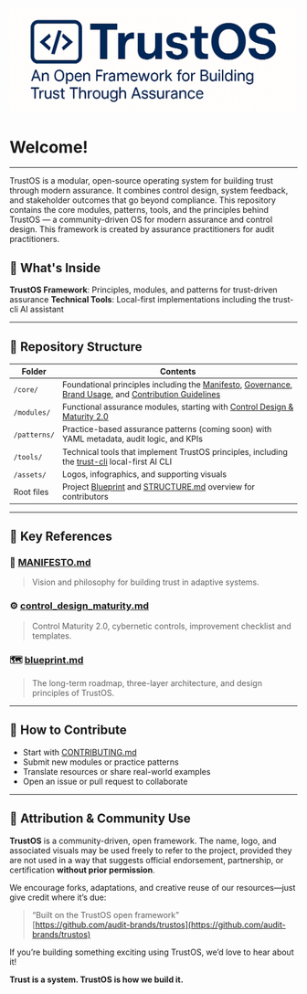 ![TrustOS Logo](assets/TrustOS_white_back.png)

# Welcome!

---

TrustOS is a modular, open-source operating system for building trust through modern assurance. It combines control design, system feedback, and stakeholder outcomes that go beyond compliance. This repository contains the core modules, patterns, tools, and the principles behind TrustOS — a community-driven OS for modern assurance and control design. This framework is created by assurance practitioners for audit practitioners.

## 🔧 What's Inside

**TrustOS Framework**: Principles, modules, and patterns for trust-driven assurance
**Technical Tools**: Local-first implementations including the trust-cli AI assistant

---

## 📐 Repository Structure

| Folder        | Contents |
|---------------|----------|
| `/core/`      | Foundational principles including the [Manifesto](core/MANIFESTO.md), [Governance](core/GOVERNANCE.md), [Brand Usage](core/BRAND_USAGE.md), and [Contribution Guidelines](core/CONTRIBUTING.md) |
| `/modules/`   | Functional assurance modules, starting with [Control Design & Maturity 2.0](modules/control_design_maturity/control_design_maturity.md) |
| `/patterns/`  | Practice-based assurance patterns (coming soon) with YAML metadata, audit logic, and KPIs |
| `/tools/`     | Technical tools that implement TrustOS principles, including the [trust-cli](tools/trust-cli/) local-first AI CLI |
| `/assets/`    | Logos, infographics, and supporting visuals |
| Root files    | Project [Blueprint](blueprint.md) and [STRUCTURE.md](STRUCTURE.md) overview for contributors |

---

## 📘 Key References

### 🧭 [MANIFESTO.md](core/MANIFESTO.md)
> Vision and philosophy for building trust in adaptive systems.

### ⚙️ [control_design_maturity.md](modules/control_design_maturity.md)
> Control Maturity 2.0, cybernetic controls, improvement checklist and templates.

### 🗺️ [blueprint.md](blueprint.md)
> The long-term roadmap, three-layer architecture, and design principles of TrustOS.

---

## 🚀 How to Contribute

- Start with [CONTRIBUTING.md](core/CONTRIBUTING.md)
- Submit new modules or practice patterns
- Translate resources or share real-world examples
- Open an issue or pull request to collaborate

---

## 🌱 Attribution & Community Use

**TrustOS** is a community-driven, open framework. The name, logo, and associated visuals may be used freely to refer to the project, provided they are not used in a way that suggests official endorsement, partnership, or certification **without prior permission**.

We encourage forks, adaptations, and creative reuse of our resources—just give credit where it’s due:

> “Built on the TrustOS open framework”  
> [https://github.com/audit-brands/trustos](https://github.com/audit-brands/trustos)

If you’re building something exciting using TrustOS, we’d love to hear about it!

**Trust is a system. TrustOS is how we build it.**